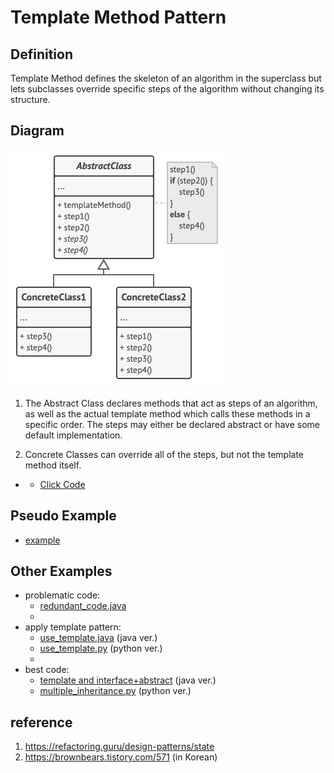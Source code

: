 # Template Method Pattern

## Definition
Template Method defines the skeleton of an algorithm in the superclass but 
lets subclasses override specific steps of the algorithm without changing its structure.

## Diagram
![alt text](concept/structure.png)

1. The Abstract Class declares methods that act as steps of an algorithm, as well as the actual template method which calls these methods in a specific order. The steps may either be declared abstract or have some default implementation.

2. Concrete Classes can override all of the steps, but not the template method itself.

- - [Click Code](concept/example.png)

## Pseudo Example
- [example](pseudocode)

## Other Examples
- problematic code:
  - [redundant_code.java](other_examples/redundant_code.java)
  - 
- apply template pattern:
  - [use_template.java](other_examples/use_template.java) (java ver.)
  - [use_template.py](other_examples/use_template.py) (python ver.)
  - 
- best code:
  - [template and interface+abstract](other_examples/template_with_interface_and_abstract.java) (java ver.)
  - [multiple_inheritance.py](other_examples/multiple_inheritance.py) (python ver.)


## reference
1. https://refactoring.guru/design-patterns/state
2. https://brownbears.tistory.com/571 (in Korean)
